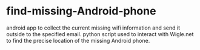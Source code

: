 # find-missing-Android-phone

android app to collect the current missing wifi information and send it outside to the specified email.
python script used to interact with Wigle.net to find the precise location of the missing Android phone.
